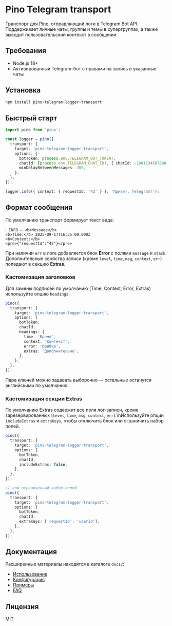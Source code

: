 # Pino Telegram transport

Транспорт для [Pino](https://github.com/pinojs/pino), отправляющий логи в Telegram Bot API. Поддерживает личные чаты, группы и темы в супергруппах, а также выводит пользовательский контекст в сообщении.

## Требования

- Node.js 18+
- Активированный Telegram-бот с правами на запись в указанные чаты

## Установка

```bash
npm install pino-telegram-logger-transport
```

## Быстрый старт

```typescript
import pino from 'pino';

const logger = pino({
  transport: {
    target: 'pino-telegram-logger-transport',
    options: {
      botToken: process.env.TELEGRAM_BOT_TOKEN!,
      chatId: [process.env.TELEGRAM_CHAT_ID!, { chatId: -1001234567890, threadId: 42 }],
      minDelayBetweenMessages: 200,
    },
  },
});

logger.info({ context: { requestId: '42' } }, 'Привет, Telegram!');
```

## Формат сообщения

По умолчанию транспорт формирует текст вида:

```
ℹ️ INFO — <b>Message</b>
<b>Time:</b> 2025-09-17T16:35:00.000Z
<b>Context:</b>
<pre>{"requestId":"42"}</pre>
```

При наличии `err` в логе добавляется блок <b>Error</b> с полями `message` и `stack`. Дополнительные свойства записи (кроме `level`, `time`, `msg`, `context`, `err`) попадают в секцию <b>Extras</b>.

### Кастомизация заголовков

Для замены подписей по умолчанию (Time, Context, Error, Extras) используйте опцию `headings`:

```ts
pino({
  transport: {
    target: 'pino-telegram-logger-transport',
    options: {
      botToken,
      chatId,
      headings: {
        time: 'Время',
        context: 'Контекст',
        error: 'Ошибка',
        extras: 'Дополнительно',
      },
    },
  },
});
```

Пара ключей можно задавать выборочно — остальные останутся английскими по умолчанию.

### Кастомизация секции Extras

По умолчанию Extras содержит все поля лог-записи, кроме зарезервированных (`level`, `time`, `msg`, `context`, `err`).\nИспользуйте опции `includeExtras` и `extraKeys`, чтобы отключить блок или ограничить набор полей.

```ts
pino({
  transport: {
    target: 'pino-telegram-logger-transport',
    options: {
      botToken,
      chatId,
      includeExtras: false,
    },
  },
});

// или ограниченный набор полей
pino({
  transport: {
    target: 'pino-telegram-logger-transport',
    options: {
      botToken,
      chatId,
      extraKeys: ['requestId', 'userId'],
    },
  },
});
```

## Документация

Расширенные материалы находятся в каталоге `docs/`:

- [Использование](docs/usage.md)
- [Конфигурация](docs/configuration.md)
- [Примеры](docs/examples.md)
- [FAQ](docs/faq.md)

## Лицензия

MIT
